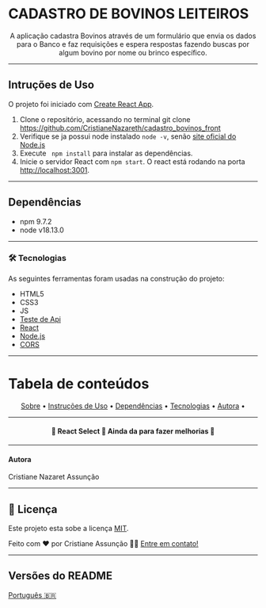 # CADASTRO DE BOVINOS LEITEIROS

<p align="center">A aplicação cadastra Bovinos através de um formulário que envia os dados para o Banco e faz requisições e espera respostas fazendo buscas por algum bovino por nome ou brinco específico.</p>

---

## Intruções de Uso


O projeto foi iniciado com [Create React App](https://github.com/facebook/create-react-app).


1. Clone o repositório, acessando no terminal git clone <https://github.com/CristianeNazareth/cadastro_bovinos_front>
2. Verifique se ja possui node instalado `node -v`, senão [site oficial do Node.js](https://nodejs.org/)
3. Execute ` npm install` para instalar as dependências.
4. Inicie o servidor React com `npm start`. O react está rodando na porta [http://localhost:3001](http://localhost:3001).

---
## Dependências

- npm 9.7.2
- node v18.13.0

---
### 🛠 Tecnologias

As seguintes ferramentas foram usadas na construção do projeto:

- HTML5
- CSS3
- JS
- [Teste de Api](https://www.postman.com/)
- [React](https://pt-br.reactjs.org/)
- [Node.js](https://nodejs.org/en/)
- [CORS](https://expressjs.com/en/resources/middleware/cors.html)


---

Tabela de conteúdos
=================

<p align="center">
 <a href="#-cadastro-de-bovinos-">Sobre</a> •
 <a href="#-instrucoes-de-uso">Instruções de Uso</a> • 
 <a href="#-dependencias"> Dependências</a> • 
 <a href="#-tecnologias">Tecnologias</a> • 
 <a href="#-autora">Autora</a> • 
</p>

---


<h4 align="center"> 
	🚧  React Select 🚀 Ainda da para fazer melhorias  🚧
</h4>

---
#### Autora

Cristiane Nazaret Assunção

---

## 📝 Licença

Este projeto esta sobe a licença [MIT](./LICENSE).

Feito com ❤️ por Cristiane Assunção 👋🏽 [Entre em contato!](https://www.linkedin.com/in/cristiane-nazareth-dev/)

---

##  Versões do README

[Português 🇧🇷](./README.md) 
